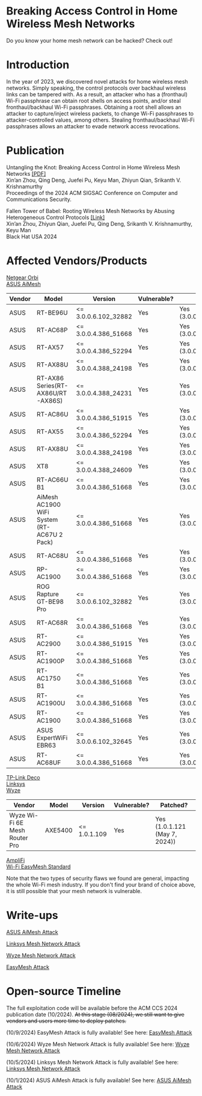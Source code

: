 # Breaking Access Control in Home Wireless Mesh Networks
Do you know your home mesh network can be hacked? Check out!

# Introduction
In the year of 2023, we discovered novel attacks for home wireless mesh networks. Simply speaking, the control protocols over backhaul wireless links can be tampered with. As a result, an attacker who has a (fronthaul) Wi-Fi passphrase can obtain root shells on access points, and/or steal fronthaul/backhaul Wi-Fi passphrases. Obtaining a root shell allows an attacker to capture/inject wireless packets, to change Wi-Fi passphrases to attacker-controlled values, among others. Stealing fronthaul/backhaul Wi-Fi passphrases allows an attacker to evade network access revocations. 

# Publication
Untangling the Knot: Breaking Access Control in Home Wireless Mesh Networks [[PDF]](https://www.cs.ucr.edu/%7Ezhiyunq/pub/ccs24_wireless_mesh.pdf) \
Xin’an Zhou, Qing Deng, Juefei Pu, Keyu Man, Zhiyun Qian, Srikanth V. Krishnamurthy \
Proceedings of the 2024 ACM SIGSAC Conference on Computer and Communications Security. 

Fallen Tower of Babel: Rooting Wireless Mesh Networks by Abusing Heterogeneous Control Protocols [[Link]](https://www.blackhat.com/us-24/briefings/schedule/index.html#fallen-tower-of-babel-rooting-wireless-mesh-networks-by-abusing-heterogeneous-control-protocols-39898) \
Xin’an Zhou, Zhiyun Qian, Juefei Pu, Qing Deng, Srikanth V. Krishnamurthy, Keyu Man \
Black Hat USA 2024

# Affected Vendors/Products
[Netgear Orbi](https://www.netgear.com/home/wifi/mesh/orbi/) \
[ASUS AiMesh](https://www.asus.com/microsite/aimesh/en/index.html) 

| Vendor  | Model  | Version  | Vulnerable?  | Patched?  |
|---|---|---|---|---|
| ASUS  | RT-BE96U  | <= 3.0.0.6.102_32882  | Yes  |  Yes (3.0.0.6.102_34488) |
| ASUS  | RT-AC68P  | <= 3.0.0.4.386_51668  | Yes  |  Yes (3.0.0.4.386_51685) |
| ASUS  | RT-AX57  | <= 3.0.0.4.386_52294  | Yes  | Yes (3.0.0.4.386_52303)  |
| ASUS  | RT-AX88U  | <= 3.0.0.4.388_24198  | Yes  | Yes (3.0.0.4.388_24209)  |
| ASUS  | RT-AX86 Series(RT-AX86U/RT-AX86S)  | <= 3.0.0.4.388_24231  | Yes  | Yes (3.0.0.4.388_24243)  |
| ASUS  | RT-AC86U  | <= 3.0.0.4.386_51915  | Yes  | Yes (3.0.0.4.386_51925)  |
| ASUS  | RT-AX55  | <= 3.0.0.4.386_52294  | Yes  | Yes (3.0.0.4.386_52303)  |
| ASUS  | RT-AX88U  | <= 3.0.0.4.388_24198  | Yes  | Yes (3.0.0.4.388_24209)  |
| ASUS  | XT8  | <= 3.0.0.4.388_24609  | Yes  | Yes (3.0.0.4.388_24621) |
| ASUS  | RT-AC66U B1  | <= 3.0.0.4.386_51668 | Yes  | Yes (3.0.0.4.386_51685) |
| ASUS  | AiMesh AC1900 WiFi System (RT-AC67U 2 Pack)  | <= 3.0.0.4.386_51668 | Yes  | Yes (3.0.0.4.386_51685) |
| ASUS  | RT-AC68U  | <= 3.0.0.4.386_51668 | Yes  | Yes (3.0.0.4.386_51685) |
| ASUS  | RP-AC1900  | <= 3.0.0.4.386_51668 | Yes  | Yes (3.0.0.4.386_51685) |
| ASUS  | ROG Rapture GT-BE98 Pro  | <= 3.0.0.6.102_32882 | Yes  | Yes (3.0.0.6.102_34491) |
| ASUS  | RT-AC68R  | <= 3.0.0.4.386_51668 | Yes  | Yes (3.0.0.4.386_51685) |
| ASUS  | RT-AC2900  | <= 3.0.0.4.386_51915 | Yes  | Yes (3.0.0.4.386_51925)|
| ASUS  | RT-AC1900P  | <= 3.0.0.4.386_51668 | Yes  | Yes (3.0.0.4.386_51685)|
| ASUS  | RT-AC1750 B1  | <= 3.0.0.4.386_51668 | Yes  | Yes (3.0.0.4.386_51685) |
| ASUS  | RT-AC1900U  | <= 3.0.0.4.386_51668 | Yes  | Yes (3.0.0.4.386_51685)|
| ASUS  | RT-AC1900  | <= 3.0.0.4.386_51668 | Yes  | Yes (3.0.0.4.386_51685) |
| ASUS  | ASUS ExpertWiFi EBR63  | <= 3.0.0.6.102_32645 | Yes  | Yes (3.0.0.6.102_44544) |
| ASUS  | RT-AC68UF  | <= 3.0.0.4.386_51668 | Yes  | Yes (3.0.0.4.386_51685) |

[TP-Link Deco](https://www.tp-link.com/us/deco-mesh-wifi/product-family/) \
[Linksys](https://store.linksys.com/shop/shop-home/whole-home-mesh-wifi/) \
[Wyze](https://www.wyze.com/products/wyze-mesh-router-pro)

| Vendor  | Model  | Version  | Vulnerable?  | Patched?  |
|---|---|---|---|---|
| Wyze Wi-Fi 6E Mesh Router Pro  | AXE5400  | <= 1.0.1.109  | Yes  |  Yes (1.0.1.121 (May 7, 2024)) |

[AmpliFi](https://amplifi.com/) \
[Wi-Fi EasyMesh Standard](https://www.wi-fi.org/discover-wi-fi/wi-fi-easymesh)

Note that the two types of security flaws we found are general, impacting the whole Wi-Fi mesh industry. If you don't find your brand of choice above, it is still possible that your mesh network is vulnerable. 

# Write-ups
[ASUS AiMesh Attack](./ASUS/)

[Linksys Mesh Network Attack](./Linksys/)

[Wyze Mesh Network Attack](./Wyze/)

[EasyMesh Attack](./EasyMesh/)

# Open-source Timeline
The full exploitation code will be available before the ACM CCS 2024 publication date (10/2024). ~~At this stage (08/2024), we still want to give vendors and users more time to deploy patches.~~

(10/9/2024) EasyMesh Attack is fully available! See here: [EasyMesh Attack](./EasyMesh/)

(10/6/2024) Wyze Mesh Network Attack is fully available! See here: [Wyze Mesh Network Attack](./Wyze/)

(10/5/2024) Linksys Mesh Network Attack is fully available! See here: [Linksys Mesh Network Attack](./Linksys/)

(10/1/2024) ASUS AiMesh Attack is fully available! See here: [ASUS AiMesh Attack](./ASUS/)
